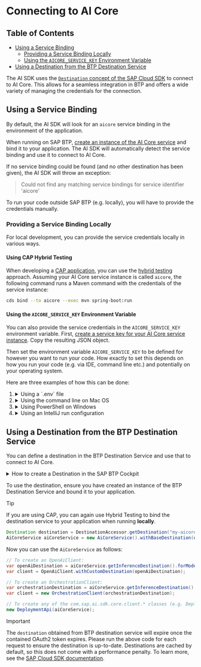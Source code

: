 # Connecting to AI Core

## Table of Contents

- [Using a Service Binding](#using-a-service-binding)
    - [Providing a Service Binding Locally](#providing-a-service-binding-locally)
    - [Using the `AICORE_SERVICE_KEY` Environment Variable](#using-the-aicore_service_key-environment-variable)
- [Using a Destination from the BTP Destination Service](#using-a-destination-from-the-btp-destination-service)
 

The AI SDK uses the [`Destination` concept of the SAP Cloud SDK](https://sap.github.io/cloud-sdk/docs/java/features/connectivity/destination-service) to connect to AI Core.
This allows for a seamless integration in BTP and offers a wide variety of managing the credentials for the connection.

## Using a Service Binding

By default, the AI SDK will look for an `aicore` service binding in the environment of the application.

When running on SAP BTP, [create an instance of the AI Core service](https://help.sap.com/docs/sap-ai-core/sap-ai-core-service-guide/create-service-instance) and bind it to your application.
The AI SDK will automatically detect the service binding and use it to connect to AI Core.

If no service binding could be found (and no other destination has been given), the AI SDK will throw an exception:

> Could not find any matching service bindings for service identifier 'aicore'

To run your code outside SAP BTP (e.g. locally), you will have to provide the credentials manually.

### Providing a Service Binding Locally

For local development, you can provide the service credentials locally in various ways.

#### Using CAP Hybrid Testing

When developing a [CAP application](https://cap.cloud.sap/docs/), you can use the [hybrid testing](https://cap.cloud.sap/docs/advanced/hybrid-testing#services-on-cloud-foundry) approach.
Assuming your AI Core service instance is called `aicore`, the following command runs a Maven command with the credentials of the service instance:

```bash
cds bind --to aicore --exec mvn spring-boot:run
```

#### Using the `AICORE_SERVICE_KEY` Environment Variable

You can also provide the service credentials in the `AICORE_SERVICE_KEY` environment variable.
First, [create a service key for your AI Core service instance](https://help.sap.com/docs/sap-ai-core/sap-ai-core-service-guide/create-service-key).
Copy the resulting JSON object.

Then set the environment variable `AICORE_SERVICE_KEY` to be defined for however you want to run your code.
How exactly to set this depends on how you run your code (e.g. via IDE, command line etc.) and potentially on your operating system.

Here are three examples of how this can be done:

1. <details>
    <summary>Using a `.env` file</summary>
   
    Create a `.env` file in the **working directory** from which you run your code.
    Add the following line:
   
    ```txt
    AICORE_SERVICE_KEY={ "clientid": "...", "clientsecret": "...", "url": "...", "serviceurls": { "AI_API_URL": "..." } }
    ```

    > [!IMPORTANT]
    > The value of `AICORE_SERVICE_KEY` must be a single line, so remove any line breaks from the service key JSON.

   </details>

2. <details> 
   <summary>Using the command line on Mac OS</summary>
   
    Run your code with the following command:
    
    ```bash
    export AICORE_SERVICE_KEY='{ "clientid": "...", "clientsecret": "...", "url": "...", "serviceurls": { "AI_API_URL": "..." } }'
    mvn ...
    ```

    </details>

3. <details> 
   <summary>Using PowerShell on Windows</summary>

   Run your code with the following command:

    ```shell
    $env:AICORE_SERVICE_KEY='{ "clientid": "...", "clientsecret": "...", "url": "...", "serviceurls": { "AI_API_URL": "..." } }'
    mvn ...
    ```

    </details>

4. <details>
    <summary>Using an IntelliJ run configuration</summary>
   
    In IntelliJ, go to `Run` > `Edit Configurations...` > `Environment variables`.
    Add a new environment variable with the name `AICORE_SERVICE_KEY` and paste the service key as value.
   
    For more information, see the [official IntelliJ documentation](https://www.jetbrains.com/help/idea/run-debug-configuration-application.html#configure-environment-variables). 
    
   </details>

## Using a Destination from the BTP Destination Service

You can define a destination in the BTP Destination Service and use that to connect to AI Core. 

<details>
<summary>How to create a Destination in the SAP BTP Cockpit</summary>

1. [Create a service key for your AI Core service instance](https://help.sap.com/docs/sap-ai-core/sap-ai-core-service-guide/create-service-key).

2. Create a new Destination in the SAP BTP Cockpit with the following properties:

  - **Name**: `my-aicore`
  - **Type**: `HTTP`
  - **URL**: `[serviceurls.AI_API_URL]`
  - **Proxy Type**: `Internet`
  - **Authentication**: `OAuth2ClientCredentials`
  - **Client ID**: `[clientid]`
  - **Client Secret**: `[clientsecret]`
  - **Token Service URL Type**: `Dedicated`
  - **Token Service URL**: `[url]/oauth/token`
  
    Fill in the values for URL, client ID, client secret, and token service URL from the service key JSON.
    Make sure to add `/oauth/token` in the token service URL.

</details>

To use the destination, ensure you have created an instance of the BTP Destination Service and bound it to your application.

> [!Tip]
> If you are using CAP, you can again use Hybrid Testing to bind the destination service to your application when running **locally**.

```java
Destination destination = DestinationAccessor.getDestination("my-aicore").asHttp();
AiCoreService aiCoreService = new AiCoreService().withBaseDestination(destination);
```

Now you can use the `AiCoreService` as follows:

```java
// To create an OpenAiClient:
var openAiDestination = aiCoreService.getInferenceDestination().forModel(OpenAiModel.TEXT_EMBEDDING_3_LARGE);
var client = OpenAiClient.withCustomDestination(openAiDestination);

// To create an OrchestrationClient:
var orchestrationDestination = aiCoreService.getInferenceDestination().forScenario("orchestration");
var client = new OrchestrationClient(orchestrationDestination);

// To create any of the com.sap.ai.sdk.core.client.* classes (e.g. DeploymentApi):
new DeploymentApi(aiCoreService);
```

> [!IMPORTANT]
> The `destination` obtained from BTP destination service will expire once the contained OAuth2 token expires.
> Please run the above code for each request to ensure the destination is up-to-date.
> Destinations are cached by default, so this does not come with a performance penalty.
> To learn more, see the [SAP Cloud SDK documentation](https://sap.github.io/cloud-sdk/docs/java/features/connectivity/destination-service).